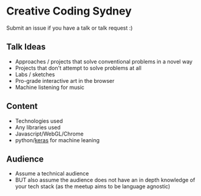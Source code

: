 # Creative Coding Sydney
Submit an issue if you have a talk or talk request :)

## Talk Ideas 
- Approaches / projects that solve conventional problems in a novel way
- Projects that don't attempt to solve problems at all
- Labs / sketches
- Pro-grade interactive art in the browser
- Machine listening for music

## Content
- Technologies used
- Any libraries used
- Javascript/WebGL/Chrome
- python/[keras](https://keras.io) for machine leaning 

## Audience
- Assume a technical audience
- BUT also assume the audience does not have an in depth knowledge of your tech stack (as the meetup aims to be language agnostic)
